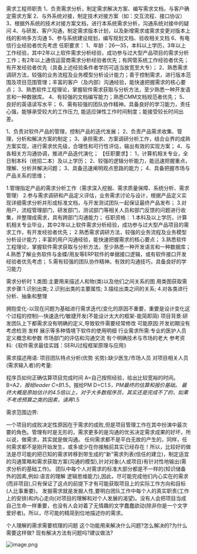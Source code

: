 需求工程师职责
1、负责需求分析，制定需求解决方案、编写需求文档，与客户确定需求方案 2、与外系统对接，制定技术对接方案（如：交互流程、接口协议） 3、根据外系统的技术对接方案文档，进行本系统需求分析，沟通系统对接中的疑问 4、与研发、客户沟通，制定需求版本计划，以及新增需求或需求变更对版本上线的影响多方沟通 5、参与系统建设规划，编写规划文档、验收相关文档 6、有电信行业经验者优先考虑 任职要求： 1、年龄：26—35，本科以上学历，3年以上工作经验，其中2年以上软件需求分析经验，成功参与过大型产品项目的需求分析工作；有2年以上通信运营商需求分析经验者优先；有网管系统工作经验者优先；有开发经验者优先（具备上述经验条件者学历可适当放宽至大专）； 2、熟悉需求调研方法，较强的业务流程及业务模型分析设计能力；善于控制需求，进行版本范围及项目范围管理；丰富的客户（及内部）沟通经验，能快速把握需求的核心要点； 3、熟悉软件工程理论，掌握软件需求获取与分析方法，至少熟悉一种开发语言和一种数据库。 4、有较强的文档编写能力；熟悉CMM文档规范者优先； 5、良好的英语读写水平； 6、需有较强的团队协作精神。具备良好的学习能力，责任心强，能够承受较大的工作压力, 能适应弹性工作时间制度；能接受较长时间出差。

1、负责对软件产品的管理，控制产品的迭代发展； 2、负责产品需求收集、管理，分析和解决方案的制定； 3、承担需求、方案调研分析工作，结合业界的成熟方案实现，进行需求优先级，合理性和可行性评估，输出有效的实现方案； 4、与各相关方沟通协调，推进产品迭代演化； 【任职要求】： 1，计算机相关专业，全日制本科（统招二本）及以上学历； 2、较强的逻辑分析能力，能迅速把握重点，理解、分析并解决问题； 3、具备迅速阐明观点思路的能力； 4、具备把握市场与产品关系的思维；

1.管理指定产品的需求分析工作（需求深入挖掘、需求质量保障、系统分析、需求管理） 2.参与需求调研和产品定义评估，业务需求讨论与设计，根据产品定义实现详细需求分析并形成标准文档，与开发测试团队一起保证最终产品发布； 3.对用户，流程管理部门，研发部门，测试部门等相关人员和部门反馈的问题进行收集，并整理成需求，具有跨部门沟通能力； 任职资格： 1.本科及以上学历，计算机相关专业毕业，其中2年以上软件需求分析经验，成功参与过大型产品项目的需求工作，有开发经验者优先； 2.熟悉需求调研方法，较强的业务流程及业务模型分析设计能力；丰富的用户沟通经验，能快速把握需求的核心要点； 3.熟悉软件工程理论，掌握软件需求获取与分析方法，至少熟悉一种开发语言和一种数据库； 4.熟悉了解业务软件与金蝶/用友等ERP软件的单据接口逻辑，或有软件接口开发经验者优先考虑； 5.需有较强的团队协作精神。有效的沟通技巧，具备良好的学习能力

需求分析时
1.类图:主要用来描述人和物(类)以及他们之间关系的图
用类图获取需求步骤:1.识别出类;  2.识别出类的主要属性; 3.描绘出类之间的关系;  4.对各类进行分析、抽象和整理 

拥抱变化-以现在问题为基础进行需求迭代(变化的原因不重要，重要是设计变化这个过程的控制)--快速迭代/敏捷开发(不能设计太大的框架-能简即简) 
项目背景:研发团队上下都需求没有明确的定义,导致软件需要经常修改
可能原因:开发初期没有考虑检测 发样 展示等多种情境下软件的使用明细
行业需求所需:专业的医护人员定义概念和参数 市场部门的评估和沟通交流  有个明确技术与市场的老大
参考资料:《软件需求最佳实践：SERU过程框架原理与应用》

需求描述用语:
项目团队特点分析(优势 劣势):缺少医生/市场人员
对项目相关人员(需求输入者)的考量:

程序员如何正确估算项目完成时间
A=自己按照经验，给出比较宽裕的时间。
B=A*2，报给leader
C=B*1.5，报给PM
D=C*1.5，PM最终的估算和报价基础。
最终大概是原始估计的4.5倍以上，对于大多数程序员，其实还是完成不了的，如果不考虑预算之类的因素，请再*1.5

需求范围边界:

 一个项目的成败决定性原因在于需求的成败,但是项目管理工作在其中扮演中最次要的角色。管理有时是无形的，需求更多的是沟通的优劣决定需求成果的好坏，所以说，做需求，其实就是做沟通。
  任何需求都不是平白无故的产生的，同样，任何需求都不是刚开始发生，或多或少在你接触前其实已经存在！所以，比较好的做法是尽可能的把已知的需求转移到带生成的"新”需求列表(信任的建立)，制定适宜的沟通策略和需求获取方案(沟通的模型),针对对象(人或项目)有针对性地输出(需求分析的基础工作)。
  团队中每个人对需求的标准大部分都是不一样的(知识储备外的因素,例如:语言的理解 逻辑思维能力),因此，尽可能完成他们内心实在的需求(而非项目),只有保证了这点的前提下才有可能获取项目上的实际工作方向和目标(人比事重要)。
  发掘需求就是发掘人性,要明白团队工作中每个人的真实职责(工作上的安排)和内心走向(对项目的理解和对个人发展的渴望)。没有人会把项目当成自己生命一样重要，也没有人会对着了无情趣的文字蠢蠢欲动(除非你是一个文字爱好者)。所以，尽可能的精简到位地描述你的需求。

个人理解的需求需要梳理的问题
这个功能用来解决什么问题?怎么解决的?为什么需要这样做?
现有解决方法有问题吗?建议做法?

![image.png](http://upload-images.jianshu.io/upload_images/2636843-c5234c87b21b2e7f.png?imageMogr2/auto-orient/strip%7CimageView2/2/w/1240)
